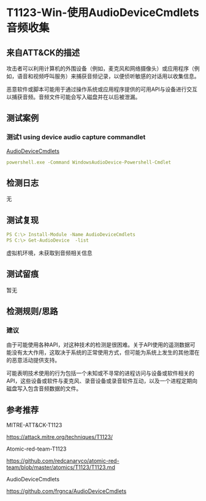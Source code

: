 # T1123-Win-使用AudioDeviceCmdlets音频收集

## 来自ATT&CK的描述

攻击者可以利用计算机的外围设备（例如，麦克风和网络摄像头）或应用程序（例如，语音和视频呼叫服务）来捕获音频记录，以便侦听敏感的对话用以收集信息。

恶意软件或脚本可能用于通过操作系统或应用程序提供的可用API与设备进行交互以捕获音频。音频文件可能会写入磁盘并在以后被泄漏。

## 测试案例

### 测试1 using device audio capture commandlet

[AudioDeviceCmdlets](https://github.com/frgnca/AudioDeviceCmdlets)

```yml
powershell.exe -Command WindowsAudioDevice-Powershell-Cmdlet
```

## 检测日志

无

## 测试复现

```yml
PS C:\> Install-Module -Name AudioDeviceCmdlets
PS C:\> Get-AudioDevice  -list
```

虚拟机环境，未获取到音频相关信息

## 测试留痕

暂无

## 检测规则/思路

### 建议

由于可能使用各种API，对这种技术的检测是很困难。关于API使用的遥测数据可能没有太大作用，这取决于系统的正常使用方式，但可能为系统上发生的其他潜在的恶意活动提供支持。

可能表明技术使用的行为包括一个未知或不寻常的进程访问与设备或软件相关的API，这些设备或软件与麦克风、录音设备或录音软件互动，以及一个进程定期向磁盘写入包含音频数据的文件。

## 参考推荐

MITRE-ATT&CK-T1123

<https://attack.mitre.org/techniques/T1123/>

Atomic-red-team-T1123

<https://github.com/redcanaryco/atomic-red-team/blob/master/atomics/T1123/T1123.md>

AudioDeviceCmdlets

<https://github.com/frgnca/AudioDeviceCmdlets>
